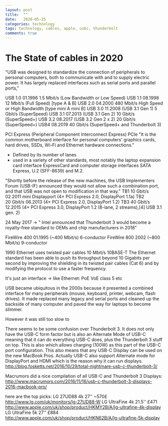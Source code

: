 ```yaml
---
layout: post
title:  ""
date:   2020-05-25
categories: technology
tags: technology, cables, apple, usbc, thunderbolt
comments: true
---
```


# The State of cables in 2020

"USB was designed to standardize the connection of peripherals to personal computers, both to communicate with and to supply electric power. It has largely replaced interfaces such as serial ports and parallel ports,"

USB 1.0 01.1996 1.5 Mbit/s (Low Bandwidth or Low Speed)
USB 1.1 08.1998 12 Mbit/s (Full Speed) [type A & B]
USB 2.0 04.2000 480 Mbit/s High Speed or High Bandwidth [type mini A mini B]
USB 3.0 11.2008 (USB 3.1 Gen 1) 5 Gbit/s (SuperSpeed)
USB 3.1 07.2013 (USB 3.1 Gen 2) 10 Gbit/s (SuperSpeed+)
USB 3.2 08.2017 (USB 3.2 Gen 2 x 2) 20 Gbit/s (SuperSpeed+)
USB4 08.2019 40 Gbit/s (SuperSpeed+ and Thunderbolt 3)

PCI Express (Peripheral Component Interconnect Express) PCIe "It is the common motherboard interface for personal computers' graphics cards, hard drives, SSDs, Wi-Fi and Ethernet hardware connections."
- Defined by its number of lanes
- used in a variety of other standards, most notably the laptop expansion card interface ExpressCard and computer storage interfaces SATA Express, U.2 (SFF-8639) and M.2.

"Shortly before the release of the new machines, the USB Implementers Forum (USB-IF) announced they would not allow such a combination port, and that USB was not open to modification in that way."
TB1 10 Gbit/s 02.2011 mini Displayport (4× PCI Express 2.0, DisplayPort 1.1a)
TB2 20 Gbit/s 06.2013 (4× PCI Express 2.0, DisplayPort 1.2)
TB3 40 Gbit/s 12.2015 (4× PCI Express 3.0, DisplayPort 1.2 (8-lane, 2 streams),[4] USB 3.1 gen. 2)

24 May 2017 -> " Intel announced that Thunderbolt 3 would become a royalty-free standard to OEMs and chip manufacturers in 2018"

FireWire 400 01.1995 (~400 Mbit/s) 6-conductor
FireWire 800 2002  (~800 Mbit/s) 9-conductor

1990 Ethernet uses twisted pair cables 10 Mbit/s 10BASE-T 
The Ethernet standard has been able to push its throughput beyond 10 Gigabits per second by improving the shielding in its twisted pair cables (Cat 6) and by modifying the protocol to use a faster frequency. 

It's just an interface -> like Ethernet: PoE VoE class 5 etc

USB became ubiquitous in the 2000s because it presented a combined interface for many peripherals (mouse, keyboard, printer, webcam, flash drives). It made replaced many legacy and serial ports and cleaned up the backside of many computer and paved the way for laptops to become slimmer.

However it was still too slow to 

There seems to be some confusion over Thunderbolt 3.
It does not only have the USB-C form factor but is also an Alternate Mode of USB-C meaning that it can do everything USB-C does, plus the Thunderbolt 3 stuff on top. This is also which allows charging (100W) as this part of the USB-C port configuration. This also means that any USB-C Display can be used on the new MacBook Pros. Actually USB-C also support Alternate mode for DisplayPort and HDMI which is the reason why it can run displays.
http://blog.fosketts.net/2016/10/29/total-nightmare-usb-c-thunderbolt-3/

Macrumors did a nice compilation of all USB-C and Thunderbolt 3 Displays:
http://www.macrumors.com/2016/11/16/usb-c-thunderbolt-3-displays-2016-macbook-pro/

here are the top picks:
LG 27UD88 4k 27'' ~570£
http://www.lg.com/uk/monitors/lg-27UD88-W
LG UltraFine 4k 21.5'' £471
http://www.apple.com/uk/shop/product/HKMY2B/A/lg-ultrafine-4k-display
LG UltraFine 5k 27'' £884
http://www.apple.com/uk/shop/product/HKN62B/A/lg-ultrafine-5k-display
